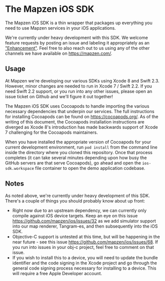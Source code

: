# The Mapzen iOS SDK

The Mapzen iOS SDK is a thin wrapper that packages up everything you need to use Mapzen services in your iOS applications.

We're currently under heavy development with this SDK. We welcome feature requests by posting an issue and labeling it appropriately as an ["Enhancement"](https://github.com/mapzen/ios/issues?q=is%3Aopen+is%3Aissue+label%3Aenhancement). Feel free to also reach out to us using any of the other channels we have available on https://mapzen.com/.

## Usage

At Mapzen we're developing our various SDKs using Xcode 8 and Swift 2.3. However, minor changes are needed to run in Xcode 7 / Swift 2.2. If you need Swift 2.2 support, or you run into any other issues, please open an issue ticket on Github and we'll figure it out together! 

The Mapzen iOS SDK uses Cocoapods to handle importing the various necessary dependencies that underpin our services. The full instructions for installing Cocoapods can be found on https://cocoapods.org/. As of the writing of this document, the Cocoapods installation instructions are diverged as Xcode 8's introduction has made backwards support of Xcode 7 challenging for the Cocoapods maintainers.

When you have installed the appropriate version of Cocoapods for your current development environment, run `pod install` from the command line inside the directory where you cloned this repository. Once that process completes (it can take several minutes depending upon how busy the GitHub servers are that serve Cocoapods), go ahead and open the `ios-sdk.workspace` file container to open the demo application codebase. 

## Notes

As noted above, we're currently under heavy development of this SDK. There's a couple of things you should probably know about up front:
* Right now due to an upstream dependency, we can currently only compile against iOS device targets. Keep an eye on this issue https://github.com/mapzen/ios/issues/32 as we add simulator support into our map renderer, Tangram-es, and then subsequently into the iOS SDK.
* Objective-C support is untested at this time, but will be happening in the near future - see this issue https://github.com/mapzen/ios/issues/68. If you run into issues in your obj-c project, feel free to comment on that issue.
* If you wish to install this to a device, you will need to update the bundle identifier and the code signing in the Xcode project and go through the general code signing process necessary for installing to a device. This will require a free Apple Developer account.

